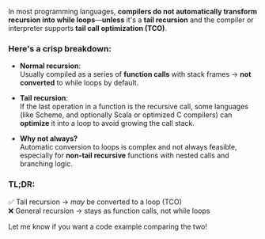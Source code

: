
In most programming languages, **compilers do not automatically transform recursion into while loops**—**unless** it's a **tail recursion** and the compiler or interpreter supports **tail call optimization (TCO)**.

### Here's a crisp breakdown:

- **Normal recursion**:  
    Usually compiled as a series of **function calls** with stack frames → **not converted** to while loops by default.
    
- **Tail recursion**:  
    If the last operation in a function is the recursive call, some languages (like Scheme, and optionally Scala or optimized C compilers) can **optimize** it into a loop to avoid growing the call stack.
    
- **Why not always?**  
    Automatic conversion to loops is complex and not always feasible, especially for **non-tail recursive** functions with nested calls and branching logic.
    

### TL;DR:

✅ Tail recursion → _may_ be converted to a loop (TCO)  
❌ General recursion → stays as function calls, not while loops

Let me know if you want a code example comparing the two!

